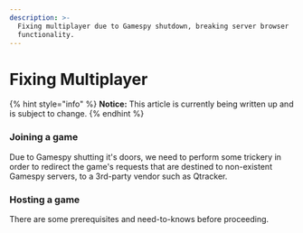 ```yaml
---
description: >-
  Fixing multiplayer due to Gamespy shutdown, breaking server browser
  functionality.
---
```


# Fixing Multiplayer

{% hint style="info" %}
**Notice:** This article is currently being written up and is subject to change.
{% endhint %}

### Joining a game

Due to Gamespy shutting it's doors, we need to perform some trickery in order to redirect the game's requests that are destined to non-existent Gamespy servers, to a 3rd-party vendor such as Qtracker.&#x20;

### Hosting a game

There are some prerequisites and need-to-knows before proceeding.&#x20;
